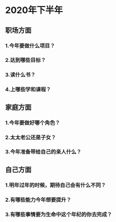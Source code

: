 # 2020年下半年

## 职场方面
### 1.今年要做什么项目？

### 2.达到哪些目标？
### 3.读什么书？
### 4.上哪些学和课程？
## 家庭方面
### 1.今年要做好哪个角色？
### 2.太太老公还是子女？
### 3.今年准备带给自己的亲人什么？
## 自己方面
### 1.明年过年的时候，期待自己会有什么不同？
### 2.有哪些能力今年想要提升？
### 3.有哪些事情要为生命中这个年纪的你去完成？